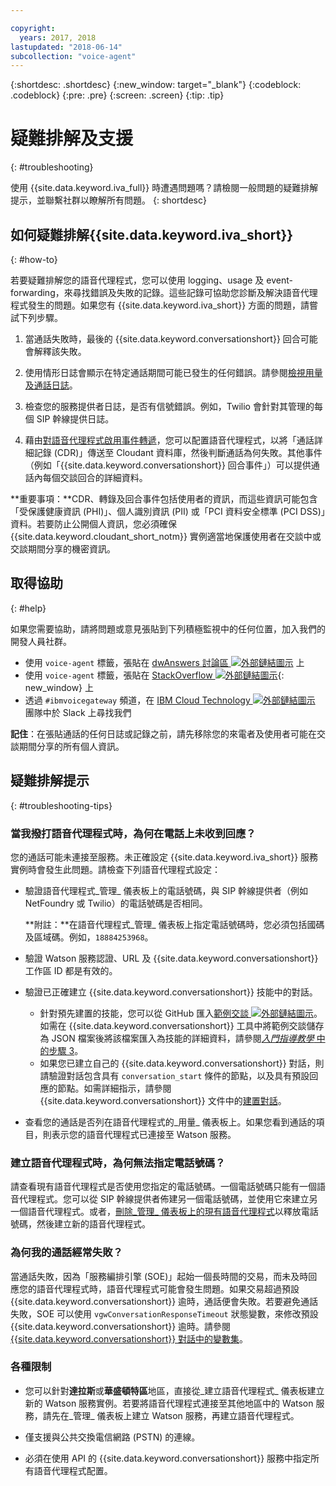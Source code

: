 ```yaml
---

copyright:
  years: 2017, 2018
lastupdated: "2018-06-14"
subcollection: "voice-agent"
---
```


{:shortdesc: .shortdesc}
{:new_window: target="_blank"}
{:codeblock: .codeblock}
{:pre: .pre}
{:screen: .screen}
{:tip: .tip}

# 疑難排解及支援
{: #troubleshooting}

使用 {{site.data.keyword.iva_full}} 時遭遇問題嗎？請檢閱一般問題的疑難排解提示，並聯繫社群以瞭解所有問題。
{: shortdesc}

## 如何疑難排解{{site.data.keyword.iva_short}}
{: #how-to}

若要疑難排解您的語音代理程式，您可以使用 logging、usage 及 event-forwarding，來尋找錯誤及失敗的記錄。這些記錄可協助您診斷及解決語音代理程式發生的問題。如果您有 {{site.data.keyword.iva_short}} 方面的問題，請嘗試下列步驟。

1. 當通話失敗時，最後的 {{site.data.keyword.conversationshort}} 回合可能會解釋該失敗。

1. 使用情形日誌會顯示在特定通話期間可能已發生的任何錯誤。請參閱[檢視用量及通話日誌](/docs/services/voice-agent?topic=voice-agent-logging)。

1. 檢查您的服務提供者日誌，是否有信號錯誤。例如，Twilio 會針對其管理的每個 SIP 幹線提供日誌。

1. 藉由[對語音代理程式啟用事件轉遞](/docs/services/voice-agent?topic=voice-agent-event_forwarding)，您可以配置語音代理程式，以將「通話詳細記錄 (CDR)」傳送至 Cloudant 資料庫，然後判斷通話為何失敗。其他事件（例如「{{site.data.keyword.conversationshort}} 回合事件」）可以提供通話內每個交談回合的詳細資料。

**重要事項：**CDR、轉錄及回合事件包括使用者的資訊，而這些資訊可能包含「受保護健康資訊 (PHI)」、個人識別資訊 (PII) 或「PCI 資料安全標準 (PCI DSS)」資料。若要防止公開個人資訊，您必須確保 {{site.data.keyword.cloudant_short_notm}} 實例適當地保護使用者在交談中或交談期間分享的機密資訊。


## 取得協助
{: #help}

如果您需要協助，請將問題或意見張貼到下列積極監視中的任何位置，加入我們的開發人員社群。

* 使用 `voice-agent` 標籤，張貼在 [dwAnswers 討論區 ![外部鏈結圖示](../../icons/launch-glyph.svg "外部鏈結圖示")](https://developer.ibm.com/answers/topics/voice-agent/) 上
* 使用 `voice-agent` 標籤，張貼在 [StackOverflow ![外部鏈結圖示](../../icons/launch-glyph.svg "外部鏈結圖示")](http://stackoverflow.com/questions/tagged/voice-agent){: new_window} 上
* 透過 `#ibmvoicegateway` 頻道，在 [IBM Cloud Technology ![外部鏈結圖示](../../icons/launch-glyph.svg "外部鏈結圖示")](https://slack-invite-ibm-cloud-tech.mybluemix.net/) 團隊中於 Slack 上尋找我們

**記住**：在張貼通話的任何日誌或記錄之前，請先移除您的來電者及使用者可能在交談期間分享的所有個人資訊。

## 疑難排解提示
{: #troubleshooting-tips}

### 當我撥打語音代理程式時，為何在電話上未收到回應？

您的通話可能未連接至服務。未正確設定 {{site.data.keyword.iva_short}} 服務實例時會發生此問題。請檢查下列語音代理程式設定：

* 驗證語音代理程式_管理_ 儀表板上的電話號碼，與 SIP 幹線提供者（例如 NetFoundry 或 Twilio）的電話號碼是否相同。

   **附註：**在語音代理程式_管理_ 儀表板上指定電話號碼時，您必須包括國碼及區域碼。例如，`18884253968`。

* 驗證 Watson 服務認證、URL 及 {{site.data.keyword.conversationshort}} 工作區 ID 都是有效的。
* 驗證已正確建立 {{site.data.keyword.conversationshort}} 技能中的對話。
  * 針對預先建置的技能，您可以從 GitHub 匯入[範例交談 ![外部鏈結圖示](../../icons/launch-glyph.svg "外部鏈結圖示")](https://github.com/WASdev/sample.voice.gateway/blob/master/conversation/voice-gateway-conversation-en.json)。如需在 {{site.data.keyword.conversationshort}} 工具中將範例交談儲存為 JSON 檔案後將該檔案匯入為技能的詳細資料，請參閱[*入門指導教學* 中的步驟 3](/docs/services/voice-agent?topic=voice-agent-getting-started#step3)。
  * 如果您已建立自己的 {{site.data.keyword.conversationshort}} 對話，則請驗證對話包含具有 `conversation_start` 條件的節點，以及具有預設回應的節點。如需詳細指示，請參閱 {{site.data.keyword.conversationshort}} 文件中的[建置對話](/docs/services/assistant?topic=assistant-getting-started#getting-started-build-dialog)。
* 查看您的通話是否列在語音代理程式的_用量_ 儀表板上。如果您看到通話的項目，則表示您的語音代理程式已連接至 Watson 服務。

### 建立語音代理程式時，為何無法指定電話號碼？

請查看現有語音代理程式是否使用您指定的電話號碼。一個電話號碼只能有一個語音代理程式。您可以從 SIP 幹線提供者佈建另一個電話號碼，並使用它來建立另一個語音代理程式。或者，[刪除_管理_ 儀表板上的現有語音代理程式](/docs/services/voice-agent?topic=voice-agent-managing#delete_va)以釋放電話號碼，然後建立新的語音代理程式。

### 為何我的通話經常失敗？

當通話失敗，因為「服務編排引擎 (SOE)」起始一個長時間的交易，而未及時回應您的語音代理程式時，語音代理程式可能會發生問題。如果交易超過預設 {{site.data.keyword.conversationshort}} 逾時，通話便會失敗。若要避免通話失敗，SOE 可以使用 `vgwConversationResponseTimeout` 狀態變數，來修改預設 {{site.data.keyword.conversationshort}} 逾時。請參閱 [{{site.data.keyword.conversationshort}} 對話中的變數集](https://www.ibm.com/support/knowledgecenter/SS4U29/api.html#variables-conv)。


### 各種限制

* 您可以針對**達拉斯**或**華盛頓特區**地區，直接從_建立語音代理程式_ 儀表板建立新的 Watson 服務實例。若要將語音代理程式連接至其他地區中的 Watson 服務，請先在_管理_ 儀表板上建立 Watson 服務，再建立語音代理程式。

* 僅支援與公共交換電信網路 (PSTN) 的連線。

* 必須在使用 API 的 {{site.data.keyword.conversationshort}} 服務中指定所有語音代理程式配置。
